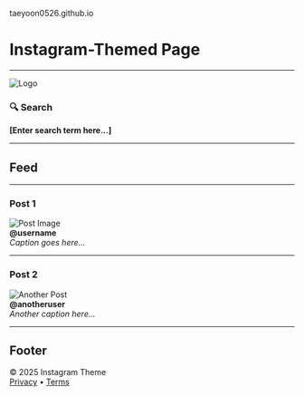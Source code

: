taeyoon0526.github.io

# Instagram-Themed Page

---

![Logo](https://via.placeholder.com/100x40?text=Logo)

### 🔍 Search  
**[Enter search term here...]**

---

## Feed

---

### Post 1  
![Post Image](https://via.placeholder.com/500x300?text=Post+Image)  
**@username**  
*Caption goes here...*

---

### Post 2  
![Another Post](https://via.placeholder.com/500x300?text=Another+Post)  
**@anotheruser**  
*Another caption here...*

---

## Footer  

© 2025 Instagram Theme  
[Privacy](#) • [Terms](#)
